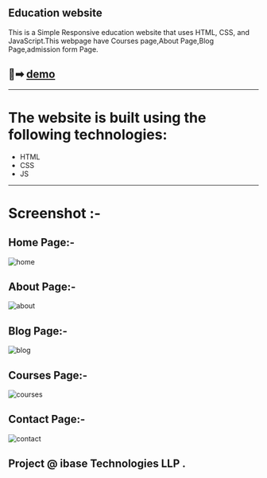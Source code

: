 ## Education website

This is a Simple Responsive education website that uses HTML, CSS, and JavaScript.This webpage have Courses page,About Page,Blog Page,admission form Page.

## 🔗➡ [demo](https://education-website-sggs-rutik.netlify.app/)
---
# The website is built using the following technologies:
- HTML
- CSS
- JS
---
# Screenshot :- 
## Home Page:-

![home](https://github.com/Rutiktorambe/Education-Website/assets/114429614/961ccdeb-a575-4baa-a615-ac14cbc61714)

## About Page:-

![about](https://github.com/Rutiktorambe/Education-Website/assets/114429614/16cb74a6-e1a6-4052-9849-2904f3b54108)

## Blog Page:-

![blog](https://github.com/Rutiktorambe/Education-Website/assets/114429614/0eb46c9d-5cff-4159-8da9-3d30309c4949)

## Courses Page:-

![courses](https://github.com/Rutiktorambe/Education-Website/assets/114429614/9e82c05d-24cd-4612-99c5-a31148a4fe5a)

## Contact Page:-

![contact](https://github.com/Rutiktorambe/Education-Website/assets/114429614/edfd5fce-b8e2-4fcf-972d-aeabf9a5ac70)



## Project @  ibase Technologies LLP .
